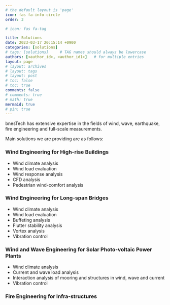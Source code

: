```yaml
---
# the default layout is 'page'
icon: fas fa-info-circle
order: 3

# icon: fas fa-tag

title: Solutions 
date: 2023-03-17 20:15:14 +0900
categories: [solutions]
# tags: [solutions]     # TAG names should always be lowercase
authors: [<author_id>, <author_id1>]   # for multiple entries
layout: page
# layout: archives
# layout: tags
# layout: post
# toc: false
# toc: true
comments: false
# comments: true
# math: true
mermaid: true
# pin: true
---
```


bnesTech has extensive expertise in the fields of wind, wave, earthquake, fire engineering
and full-scale measurements.
<!-- , earthquake engineering, vibration control and on-line monitoring. -->

Main solutions we are providing are as follows:

### Wind Engineering for High-rise Buildings
  <!-- - Performance-based wind design -->
  - Wind climate analysis
  - Wind load evaluation
  - Wind response analysis
  - CFD analysis
  - Pedestrian wind-comfort analysis

### Wind Engineering for Long-span Bridges
  - Wind climate analysis
  - Wind load evaluation
  - Buffeting analysis
  - Flutter stability analysis
  - Vortex analysis
  - Vibration control

### Wind and Wave Engineering for Solar Photo-voltaic Power Plants
  - Wind climate analysis
  - Current and wave load analysis
  - Interaction analysis of mooring and structures in wind, wave and current
  - Vibration control

### Fire Engineering for Infra-structures
